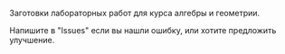 Заготовки лабораторных работ для курса алгебры и геометрии.

Напишите в "Issues" если вы нашли ошибку, или хотите предложить улучшение.
